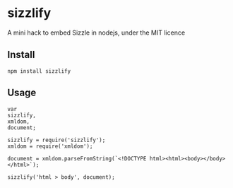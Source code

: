# sizzlify
A mini hack to embed Sizzle in nodejs, under the MIT licence

## Install
`npm install sizzlify`

## Usage
```JS
var
sizzlify,
xmldom,
document;

sizzlify = require('sizzlify');
xmldom = require('xmldom');

document = xmldom.parseFromString(`<!DOCTYPE html><html><body></body></html>`);

sizzlify('html > body', document);
```

